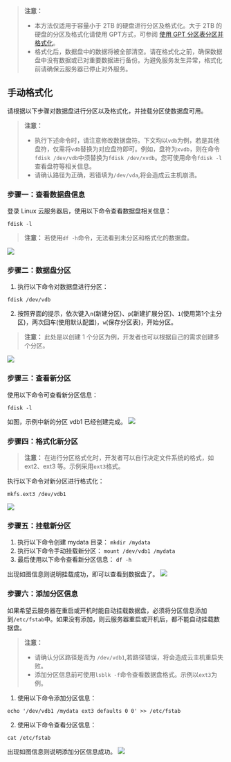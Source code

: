 >**注意：**
>-  本方法仅适用于容量小于 2TB 的硬盘进行分区及格式化。大于 2TB 的硬盘的分区及格式化请使用 GPT方式，可参阅 [使用 GPT 分区表分区并格式化](/doc/product/213/2043)。
>-  格式化后，数据盘中的数据将被全部清空。请在格式化之前，确保数据盘中没有数据或已对重要数据进行备份。为避免服务发生异常，格式化前请确保云服务器已停止对外服务。

## 手动格式化
请根据以下步骤对数据盘进行分区以及格式化，并挂载分区使数据盘可用。

>**注意：**
>- 执行下述命令时，请注意修改数据盘符。下文均以`vdb`为例，若是其他盘符，仅需将`vdb`替换为对应盘符即可。例如，盘符为`xvdb`，则在命令`fdisk /dev/vdb`中须替换为`fdisk /dev/xvdb`。您可使用命令`fdisk -l`查看盘符等相关信息。
>- 请确认路径为正确，若错填为`/dev/vda`,将会造成云主机崩溃。

### 步骤一：查看数据盘信息
登录 Linux 云服务器后，使用以下命令查看数据盘相关信息：
```
fdisk -l
```
>**注意：**
>若使用`df -h`命令，无法看到未分区和格式化的数据盘。

![](http://imgcache.tcecqpoc.fsphere.cn/image/mc.qcloudimg.com/static/img/00d016bf87e88a463f94561c52847b0d/47.png)
### 步骤二：数据盘分区
1. 执行以下命令对数据盘进行分区：
```
fdisk /dev/vdb
```
2. 按照界面的提示，依次键入`n`(新建分区)、`p`(新建扩展分区)、`1`(使用第1个主分区)，两次回车(使用默认配置)，`w`(保存分区表)，开始分区。

>**注意：**
>此处是以创建 1 个分区为例，开发者也可以根据自己的需求创建多个分区。

![](http://imgcache.tcecqpoc.fsphere.cn/image/mc.qcloudimg.com/static/img/fbb9742be87d5a9af0e62c4dd2e02a25/48.png)
### 步骤三：查看新分区
使用以下命令可查看新分区信息：
```
fdisk -l
```
如图，示例中新的分区 vdb1 已经创建完成。
![](http://imgcache.tcecqpoc.fsphere.cn/image/mc.qcloudimg.com/static/img/87614b99eac93c397bf42eaa76cd680e/49.png)
### 步骤四：格式化新分区
>**注意：**
>在进行分区格式化时，开发者可以自行决定文件系统的格式，如 ext2、ext3 等。示例采用`ext3`格式。

执行以下命令对新分区进行格式化：
```
mkfs.ext3 /dev/vdb1
``` 
![](http://imgcache.tcecqpoc.fsphere.cn/image/mc.qcloudimg.com/static/img/2344d2ac95607e83a09aacbb8785563f/50.png)
### 步骤五：挂载新分区
1. 执行以下命令创建 mydata 目录：
```mkdir /mydata```
2. 执行以下命令手动挂载新分区：
```mount /dev/vdb1 /mydata```
3. 最后使用以下命令查看新分区信息：
```df -h```

出现如图信息则说明挂载成功，即可以查看到数据盘了。
![](http://imgcache.tcecqpoc.fsphere.cn/image/mc.qcloudimg.com/static/img/b35b6561171d2c6d4bdc29dff7bf55b3/51.png)

### 步骤六：添加分区信息
如果希望云服务器在重启或开机时能自动挂载数据盘，必须将分区信息添加到`/etc/fstab`中。如果没有添加，则云服务器重启或开机后，都不能自动挂载数据盘。
>**注意：**
>- 请确认分区路径是否为 `/dev/vdb1`,若路径错误，将会造成云主机重启失败。
>- 添加分区信息前可使用`lsblk -f`命令查看数据盘格式。示例以`ext3`为例。 

1. 使用以下命令添加分区信息：
```
echo '/dev/vdb1 /mydata ext3 defaults 0 0' >> /etc/fstab
```
2. 使用以下命令查看分区信息：
```
cat /etc/fstab
```

出现如图信息则说明添加分区信息成功。
![](http://imgcache.tcecqpoc.fsphere.cn/image/mc.qcloudimg.com/static/img/c805b6d32a586f0d5d9300780d7164cc/52.png)



